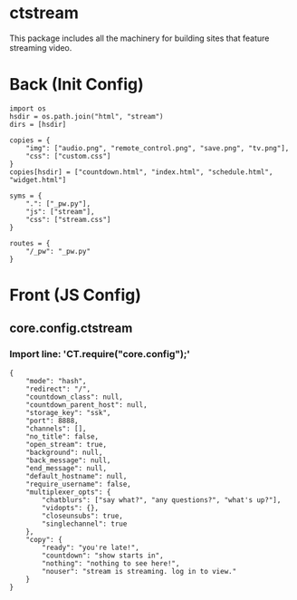 # ctstream
This package includes all the machinery for building sites that feature streaming video.


# Back (Init Config)

    import os
    hsdir = os.path.join("html", "stream")
    dirs = [hsdir]
    
    copies = {
    	"img": ["audio.png", "remote_control.png", "save.png", "tv.png"],
    	"css": ["custom.css"]
    }
    copies[hsdir] = ["countdown.html", "index.html", "schedule.html", "widget.html"]
    
    syms = {
    	".": ["_pw.py"],
    	"js": ["stream"],
    	"css": ["stream.css"]
    }
    
    routes = {
    	"/_pw": "_pw.py"
    }

# Front (JS Config)

## core.config.ctstream
### Import line: 'CT.require("core.config");'
    {
    	"mode": "hash",
    	"redirect": "/",
    	"countdown_class": null,
    	"countdown_parent_host": null,
    	"storage_key": "ssk",
    	"port": 8888,
    	"channels": [],
    	"no_title": false,
    	"open_stream": true,
    	"background": null,
    	"back_message": null,
    	"end_message": null,
    	"default_hostname": null,
    	"require_username": false,
    	"multiplexer_opts": {
    		"chatblurs": ["say what?", "any questions?", "what's up?"],
    		"vidopts": {},
    		"closeunsubs": true,
    		"singlechannel": true
    	},
    	"copy": {
    		"ready": "you're late!",
    		"countdown": "show starts in",
    		"nothing": "nothing to see here!",
    		"nouser": "stream is streaming. log in to view."
    	}
    }
